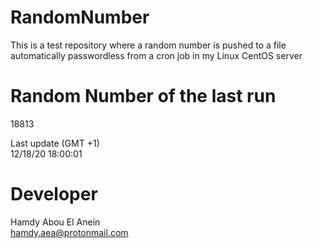 # RandomNumber    
This is a test repository where a random number is pushed to a file automatically passwordless from a cron job in my Linux CentOS server    
# Random Number of the last run   
18813
      
Last update (GMT +1)    
12/18/20 18:00:01
# Developer    
Hamdy Abou El Anein   
hamdy.aea@protonmail.com
